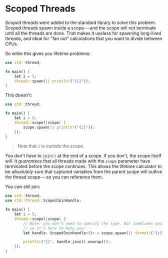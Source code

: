 # Scoped Threads

*Scoped threads* were added to the standard library to solve this problem. Scoped threads spawn inside a scope---and the scope will not terminate until all the threads are done. That makes it useless for spawning long-lived threads, and ideal for "fan out" calculations that you want to divide between CPUs.

So while this gives you lifetime problems:

```rust
use std::thread;

fn main() {
    let i = 5;
    thread::spawn(|| println!("{i}"));
}
```

This doesn't:

```rust
use std::thread;

fn main() {
    let i = 5;
    thread::scope(|scope| {
        scope.spawn(|| println!("{i}"));
    });
}
```

> Note that `i` is *outside* the scope.

You don't *have* to `join()` at the end of a scope. If you don't, the scope itself will. It *guarantees* that all threads made with the `scope` parameter have terminated before the scope continues. This allows the lifetime calculator to be *absolutely sure* that captured variables from the parent scope will outlive the thread scope---so you can reference them.

You *can* still join:

```rust
use std::thread;
use std::thread::ScopedJoinHandle;

fn main() {
    let i = 5;
    thread::scope(|scope| {
        // Note: you don't need to specify the type. But sometimes you do,
        // so it's here to help you.
        let handle: ScopedJoinHandle<()> = scope.spawn(|| format!("{i}"));

        println!("{}", handle.join().unwrap());
    });
}
```
